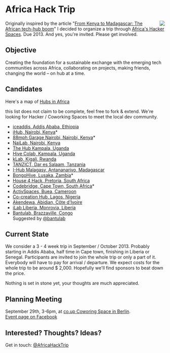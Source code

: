 # Africa Hack Trip

<img src="https://dl.dropbox.com/u/732913/AfricaHackTripMap.png" align="right">Originally inspired by the article "[From Kenya to Madagascar: The African tech-hub boom](http://www.bbc.co.uk/news/business-18878585)" I decided to organize a trip through [Africa's Hacker Spaces](https://africahubs.crowdmap.com/). Due 2013. And yes, you're invited. Please get involved.


## Objective

Creating the foundation for a sustainable exchange with the emerging tech communities across Africa, collaborating on projects, making friends, changing the world – on hub at a time.


## Candidates

Here's a map of [Hubs in Africa](https://africahubs.crowdmap.com/)

this list does not claim to be complete, feel free to fork & extend. 
We're looking for Hacker / Coworking Spaces to meet the local dev community.

* [iceaddis, Addis Ababa, Ethiopia](http://www.iceaddis.com/pages/open-space/)
* [iHub, Nairobi, Kenya](http://ihub.co.ke/pages/home.php)*
* [88mph Garage Nairobi, Nairobi, Kenya](http://www.humanipo.com/garage)*
* [NaiLab, Nairobi, Kenya](http://nailab.co.ke/)
* [The Hub Kampala, Uganda](http://thehubkampala.com/)
* [Hive Colab, Kampala, Uganda](http://hivecolab.org/)
* [kLab, Kigali, Rwanda](http://www.klab.rw/)
* [TANZICT, Dar es Salaam, Tanzania](http://tanzict.or.tz)
* [I-Hub Malagasy, Antananarivo, Madagascar](http://www.i-hub.mg/)
* [BongoHive, Lusaka, Zambia](http://www.bongohive.com/)*
* [House 4 Hack, Pretoria, South Africa](http://www.house4hack.co.za/)
* [Codebridge, Cape Town, South Africa](http://www.codebridge.co.za/)*
* [ActivSpaces, Buea, Cameroon](http://activspaces.com)
* [Co-creation Hub, Lagos, Nigeria](http://www.cchubnigeria.com/)
* [Akendewa, Abidjan, Côte d'Ivoire](http://www.akendewa.org/)
* [iLab Liberia, Monrovia, Liberia](http://ilabliberia.org/)
* [Bantulab, Brazzaville, Congo](http://www.bantulab.com/)  
  Suggested by [@bantulab](https://twitter.com/bantulab/status/230564309271470080)


## Current State

We consider a 3 - 4 week trip in September / October 2013. Probably starting in Addis Ababa, half time in Cape town, finishing in Liberia or Senegal. Participants are invited to join the whole trip or only a part of it. Everybody will
have to pay for arrival / departure. We expect costs for the whole trip to be around $ 2,000. Hopefully we'll find sponsors to beat down the price.

Nothing is set in stone yet, your thoughts are much appreciated. 


## Planning Meeting

September 29th, 3-6pm, at [co.up Coworing Space in Berlin](co-up.de).  
[Event page on Facebook](http://www.facebook.com/events/327777020647869/)


## Interested? Thoughts? Ideas?

Get in touch: [@AfricaHackTrip](http://twitter.com/AfricaHackTrip)